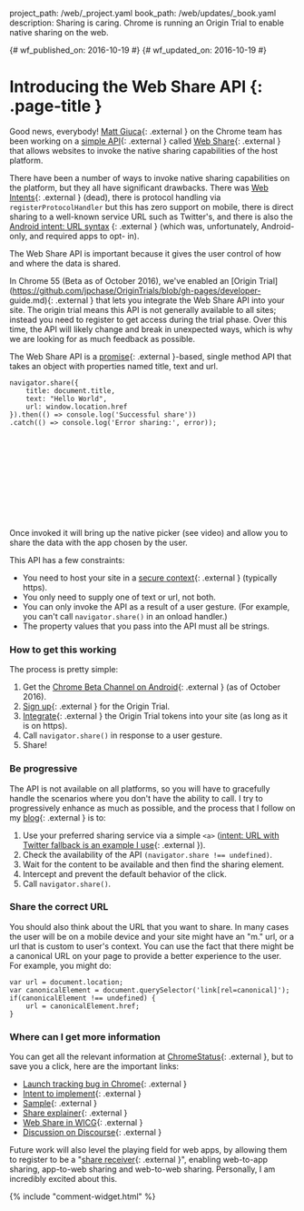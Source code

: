 project_path: /web/_project.yaml
book_path: /web/updates/_book.yaml
description: Sharing is caring. Chrome is running an Origin Trial to enable native sharing on the web.

{# wf_published_on: 2016-10-19 #}
{# wf_updated_on: 2016-10-19 #}

# Introducing the Web Share API {: .page-title }

Good news, everybody! [Matt Giuca](https://twitter.com/mgiuca){: .external } on the Chrome
team has been working on a [simple
API](https://github.com/WICG/web-share/blob/master/docs/interface.md){: .external } called
[Web Share](https://github.com/WICG/web-share/blob/master/docs/explainer.md){: .external }
that allows websites to invoke the native sharing capabilities of the host
platform.

There have been a number of ways to invoke native sharing capabilities on the
platform, but they all have significant drawbacks.  There was [Web
Intents](https://en.wikipedia.org/wiki/Paul_Kinlan){: .external } (dead), there
is protocol handling via `registerProtocolHandler` but this has zero support on
mobile, there is direct sharing to a well-known service URL such as Twitter's,
and there is also the [Android intent: URL syntax](https://paul.kinlan.me/sharing-natively-on-android-from-the-web/) {:
.external } (which was, unfortunately, Android-only, and required apps to opt-
in).

The Web Share API is important because it gives the user control of how and
where the data is shared.

In Chrome 55 (Beta as of October 2016), we've enabled an [Origin
Trial](https://github.com/jpchase/OriginTrials/blob/gh-pages/developer-
guide.md){: .external } that lets you integrate the Web Share API into your
site. The origin trial means this API is not generally available to all sites;
instead you need to register to get access during the trial phase. Over this
time, the API will likely change and break in unexpected ways, which is why we
are looking for as much feedback as possible.

The Web Share API is a
[promise](/web/fundamentals/getting-started/primers/promises){: .external }-based,
 single method API that takes an object with properties named title, text and url.

    navigator.share({
        title: document.title,
        text: "Hello World",
        url: window.location.href
    }).then(() => console.log('Successful share'))
    .catch(() => console.log('Error sharing:', error));

<div class="video-wrapper">
  <iframe class="devsite-embedded-youtube-video" data-video-id="lhUzYxCvWew"
          data-autohide="1" data-showinfo="0" frameborder="0" allowfullscreen>
  </iframe>
</div>

Once invoked it will bring up the native picker (see video) and allow you to
share the data with the app chosen by the user.

<div class="clearfix"></div>

This API has a few constraints:

* You need to host your site in a [secure
  context](https://www.chromium.org/Home/chromium-security/prefer-secure-origins-for-powerful-new-features){: .external }
  (typically https).
*  You only need to supply one of text or url, not both.
* You can only invoke the API as a result of a user gesture. (For example, you can't call
  `navigator.share()` in an onload handler.)
* The property values that you pass into the API must all be strings.

### How to get this working

The process is pretty simple:

1. Get the [Chrome Beta Channel on
   Android](https://play.google.com/store/apps/details?id=com.chrome.beta){: .external }
   (as of October 2016).
2. [Sign
   up](https://docs.google.com/forms/d/e/1FAIpQLSfO0_ptFl8r8G0UFhT0xhV17eabG-erUWBDiKSRDTqEZ_9ULQ/viewform){: .external }
   for the Origin Trial.
3. [Integrate](https://github.com/jpchase/OriginTrials/blob/gh-pages/developer-guide.md#how-do-i-enable-an-experimental-feature-on-my-origin){: .external }
   the Origin Trial tokens into your site (as long as it is on https).
4. Call `navigator.share()` in response to a user gesture.
5. Share!

### Be progressive

The API is not available on all platforms, so you will have to gracefully handle
the scenarios where you don't have the ability to call. I try to progressively
enhance as much as possible, and the process that I follow on my
[blog](https://paul.kinlan.me/){: .external } is to:

1. Use your preferred sharing service via a simple `<a>` ([intent: URL with
   Twitter fallback is an example I use](https://paul.kinlan.me/sharing-natively-on-android-from-the-web/){: .external }).
2. Check the availability of the API `(navigator.share !== undefined)`.
3. Wait for the content to be available and then find the sharing element.
4. Intercept and prevent the default behavior of the click.
5. Call `navigator.share()`.

### Share the correct URL

You should also think about the URL that you want to share. In many cases the
user will be on a mobile device and your site might have an "m." url, or a url
that is custom to user's context. You can use the fact that there might be
a canonical URL on your page to provide a better experience to the user.  For
example, you might do:

    var url = document.location;
    var canonicalElement = document.querySelector('link[rel=canonical]');
    if(canonicalElement !== undefined) {
        url = canonicalElement.href;
    }

### Where can I get more information

You can get all the relevant information at
[ChromeStatus](https://www.chromestatus.com/features/5668769141620736){: .external }, but to
save you a click, here are the important links:

* [Launch tracking bug in Chrome](https://crbug.com/620973){: .external }
* [Intent to implement](https://groups.google.com/a/chromium.org/forum/#!msg/blink-dev/1BOhy5av8MQ/8LqNvS5TAQAJ){: .external }
* [Sample](https://github.com/mgiuca/web-share/blob/master/demos/share.html){: .external }
* [Share explainer](https://github.com/WICG/web-share/blob/master/docs/explainer.md){: .external }
* [Web Share in WICG](https://github.com/WICG/web-share){: .external }
* [Discussion on Discourse](https://discourse.wicg.io/t/web-share-api-for-sharing-content-to-arbitrary-destination/1561/3){: .external }

Future work will also level the playing field for web apps, by allowing them to
register to be a "[share receiver](https://github.com/WICG/web-share-target){: .external }",
enabling web-to-app sharing, app-to-web sharing and web-to-web sharing.
Personally, I am incredibly excited about this.

<link rel="alternate" type="application/rss+xml" title="Web Shows from Google Developers (RSS)" href="/web/shows/rss.xml">
<link rel="alternate" type="application/atom+xml" title="Web Shows from Google Developers (ATOM)" href="/web/shows/atom.xml">

{% include "comment-widget.html" %}
